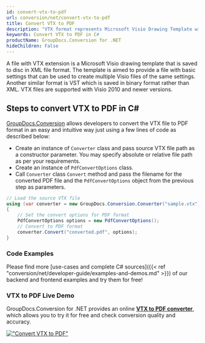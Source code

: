 ```yaml
---
id: convert-vtx-to-pdf
url: conversion/net/convert-vtx-to-pdf
title: Convert VTX to PDF
description: "VTX format represents Microsoft Visio Drawing Template with .vtx extension. Learn how to convert VTX to PDF file programmatically in C# language using GroupDocs.Conversion for .NET library."
keywords: Convert VTX to PDF in C#
productName: GroupDocs.Conversion for .NET
hideChildren: False
---
```


A file with VTX extension is a Microsoft Visio drawing template that is saved to disc in XML file format. The template is aimed to provide a file with basic settings that can be used to create multiple Visio files of the same settings. Another similar format is VST which is saved in binary format rather than XML. VTX files are supported with Visio 2010 and newer versions.

## Steps to convert VTX to PDF in C#

[GroupDocs.Conversion](https://products.groupdocs.com/conversion/net) allows developers to convert the VTX file to PDF format in an easy and intuitive way just using a few lines of code as described below:

* Create an instance of `Converter` class and pass source VTX file path as a constructor parameter. You may specify absolute or relative file path as per your requirements. 
* Create an instance of `PdfConvertOptions` class.
* Call `Converter` class `Convert` method and pass the filename for the converted PDF file and the `PdfConvertOptions` object from the previous step as parameters.

```csharp
// Load the source VTX file
using (var converter = new GroupDocs.Conversion.Converter("sample.vtx"))
{
    // Set the convert options for PDF format
    PdfConvertOptions options = new PdfConvertOptions();
    // Convert to PDF format
    converter.Convert("converted.pdf", options);
}
```

### Code Examples

Please find more [use-cases and complete C# sources]({{< ref "conversion/net/developer-guide/examples-and-demos.md" >}}) of our backend and frontend examples and try them for free!

### VTX to PDF Live Demo

GroupDocs.Conversion for .NET provides an online [**VTX to PDF converter**](https://products.groupdocs.app/conversion/vtx-to-pdf), which allows you to try it for free and check conversion quality and accuracy.

[!["Convert VTX to PDF"](conversion/net/images/convert-vtx-to-pdf.png)](https://products.groupdocs.app/conversion/vtx-to-pdf)